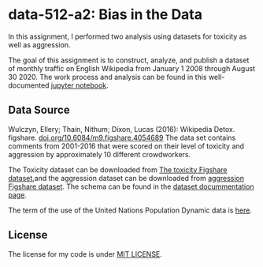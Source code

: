 # data-512-a2: Bias in the Data

In this assignment, I performed two analysis using datasets for toxicity as well as aggression. 

The goal of this assignment is to construct, analyze, and publish a dataset of monthly traffic on English Wikipedia from January 1 2008 through August 30 2020. The work process and analysis can be found in this well-documented [jupyter notebook](data_512_a2.ipynb).

## Data Source

Wulczyn, Ellery; Thain, Nithum; Dixon, Lucas (2016): Wikipedia Detox. figshare. [doi.org/10.6084/m9.figshare.4054689](doi.org/10.6084/m9.figshare.4054689) The data set contains comments from 2001-2016 that were scored on their level of toxicity and aggression by approximately 10 different crowdworkers.

The Toxicity dataset can be downloaded from [The toxicity Figshare dataset](https://figshare.com/articles/Wikipedia_Talk_Labels_Personal_Attacks/4054689),and the aggression dataset can be downloaded from [aggression Figshare dataset](https://figshare.com/articles/dataset/Wikipedia_Talk_Labels_Aggression/4267550). The schema can be found in the [dataset docummentation page](https://meta.wikimedia.org/wiki/Research:Detox/Data_Release).

The term of the use of the United Nations Population Dynamic data is [here](http://creativecommons.org/licenses/by/3.0/igo/).

## License
The license for my code is under [MIT LICENSE](LICENSE).
